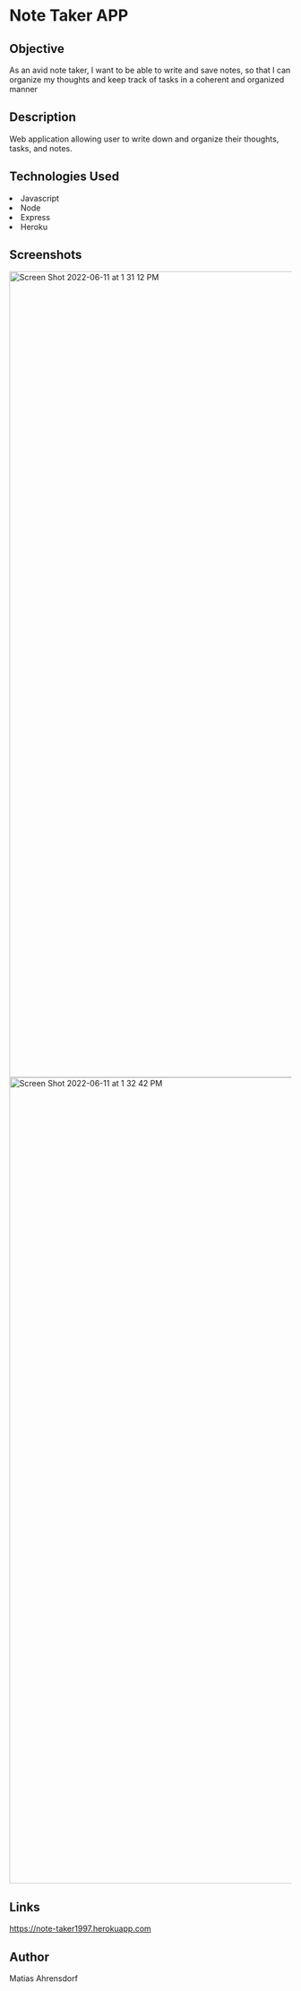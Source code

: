 # Note Taker APP

## Objective
<p>As an avid note taker, I want to be able to write and save notes, so that I can organize my thoughts and keep track of tasks in a coherent and organized manner</p>

## Description

<p>Web application allowing user to write down and organize their thoughts, tasks, and notes.</p>

## Technologies Used

<li>Javascript</li>
<li>Node</li>
<li>Express</li>
<li>Heroku</li>


## Screenshots 

<img width="1440" alt="Screen Shot 2022-06-11 at 1 31 12 PM" src="https://user-images.githubusercontent.com/87781987/173198836-3665161c-9c1c-414f-a63a-4eb8e0fbb369.png">

<img width="1440" alt="Screen Shot 2022-06-11 at 1 32 42 PM" src="https://user-images.githubusercontent.com/87781987/173198852-c5d25d9d-0c74-42ab-896a-11228abe4538.png">




## Links

https://note-taker1997.herokuapp.com

## Author

<p>Matias Ahrensdorf</p>

